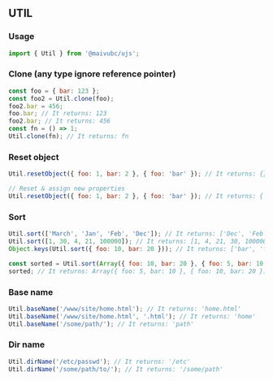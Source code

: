## UTIL

### Usage

```javascript
import { Util } from '@maivubc/ujs';
```

### Clone (any type ignore reference pointer)

```javascript
const foo = { bar: 123 };
const foo2 = Util.clone(foo);
foo2.bar = 456;
foo.bar; // It returns: 123
foo2.bar; // It returns: 456
const fn = () => 1;
Util.clone(fn); // It returns: fn
```

### Reset object

```javascript
Util.resetObject({ foo: 1, bar: 2 }, { foo: 'bar' }); // It returns: {}

// Reset & assign new properties
Util.resetObject({ foo: 1, bar: 2 }, { foo: 'bar' }); // It returns: { foo: 'bar' }
```

### Sort

```javascript
Util.sort(['March', 'Jan', 'Feb', 'Dec']); // It returns: ['Dec', 'Feb', 'Jan', 'March']
Util.sort([1, 30, 4, 21, 100000]); // It returns: [1, 4, 21, 30, 100000]
Object.keys(Util.sort({ foo: 10, bar: 20 })); // It returns: ['bar', 'foo']

const sorted = Util.sort(Array({ foo: 10, bar: 20 }, { foo: 5, bar: 10 }), { key: 'foo' });
sorted; // It returns: Array({ foo: 5, bar: 10 }, { foo: 10, bar: 20 })
```

### Base name

```javascript
Util.baseName('/www/site/home.html'); // It returns: 'home.html'
Util.baseName('/www/site/home.html', '.html'); // It returns: 'home'
Util.baseName('/some/path/'); // It returns: 'path'
```

### Dir name

```javascript
Util.dirName('/etc/passwd'); // It returns: '/etc'
Util.dirName('/some/path/to/'); // It returns: '/some/path'
```
